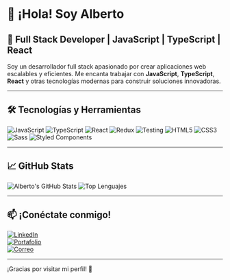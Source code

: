 # 👋 ¡Hola! Soy Alberto  

## 🚀 Full Stack Developer | JavaScript | TypeScript | React  

Soy un desarrollador full stack apasionado por crear aplicaciones web escalables y eficientes. Me encanta trabajar con **JavaScript**, **TypeScript**, **React** y otras tecnologías modernas para construir soluciones innovadoras.  

---

## 🛠 Tecnologías y Herramientas  

![JavaScript](https://img.shields.io/badge/-JavaScript-F7DF1E?style=flat&logo=javascript&logoColor=black)
![TypeScript](https://img.shields.io/badge/-TypeScript-3178C6?style=flat&logo=typescript&logoColor=white)
![React](https://img.shields.io/badge/-React-61DAFB?style=flat&logo=react&logoColor=black)
![Redux](https://img.shields.io/badge/-Redux-764ABC?style=flat&logo=redux&logoColor=white)
![Testing](https://img.shields.io/badge/-Testing-15C213?style=flat&logo=testing-library&logoColor=white)
![HTML5](https://img.shields.io/badge/-HTML5-E34F26?style=flat&logo=html5&logoColor=white)
![CSS3](https://img.shields.io/badge/-CSS3-1572B6?style=flat&logo=css3&logoColor=white)
![Sass](https://img.shields.io/badge/-Sass-CC6699?style=flat&logo=sass&logoColor=white)
![Styled Components](https://img.shields.io/badge/-Styled%20Components-DB7093?style=flat&logo=styled-components&logoColor=white)

---

## 📈 GitHub Stats  

![Alberto's GitHub Stats](https://github-readme-stats.vercel.app/api?username=albertocalerocastillo&show_icons=true&theme=radical)
![Top Lenguajes](https://github-readme-stats.vercel.app/api/top-langs/?username=albertocalerocastillo&layout=compact&theme=radical)

---

## 📫 ¡Conéctate conmigo!  

[![LinkedIn](https://img.shields.io/badge/-LinkedIn-0077B5?style=flat&logo=linkedin&logoColor=white)](https://www.linkedin.com/in/TU-LINKEDIN/)  
[![Portafolio](https://img.shields.io/badge/-Portafolio-FF5722?style=flat&logo=google-chrome&logoColor=white)](https://TU-PORTAFOLIO.com)  
[![Correo](https://img.shields.io/badge/-Email-D14836?style=flat&logo=gmail&logoColor=white)](mailto:TUCORREO@gmail.com)  

---

¡Gracias por visitar mi perfil! 🚀  

